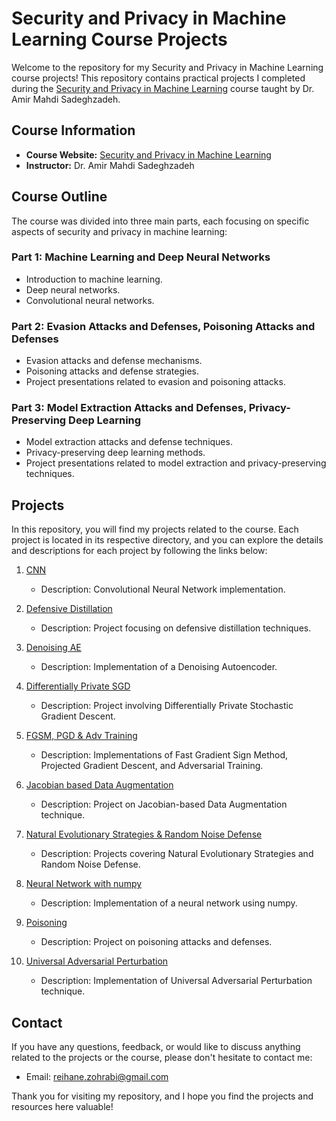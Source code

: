 # Security and Privacy in Machine Learning Course Projects

Welcome to the repository for my Security and Privacy in Machine Learning course projects! This repository contains practical projects I completed during the [Security and Privacy in Machine Learning](https://spml-sut.github.io/) course taught by Dr. Amir Mahdi Sadeghzadeh.

## Course Information

- **Course Website:** [Security and Privacy in Machine Learning](https://spml-sut.github.io/)
- **Instructor:** Dr. Amir Mahdi Sadeghzadeh

## Course Outline

The course was divided into three main parts, each focusing on specific aspects of security and privacy in machine learning:

### Part 1: Machine Learning and Deep Neural Networks
- Introduction to machine learning.
- Deep neural networks.
- Convolutional neural networks.

### Part 2: Evasion Attacks and Defenses, Poisoning Attacks and Defenses
- Evasion attacks and defense mechanisms.
- Poisoning attacks and defense strategies.
- Project presentations related to evasion and poisoning attacks.

### Part 3: Model Extraction Attacks and Defenses, Privacy-Preserving Deep Learning
- Model extraction attacks and defense techniques.
- Privacy-preserving deep learning methods.
- Project presentations related to model extraction and privacy-preserving techniques.

## Projects

In this repository, you will find my projects related to the course. Each project is located in its respective directory, and you can explore the details and descriptions for each project by following the links below:

1. [CNN](/CNN)
   - Description: Convolutional Neural Network implementation.

2. [Defensive Distillation](/Defensive_Distillation)
   - Description: Project focusing on defensive distillation techniques.

3. [Denoising AE](/Denoising_AE)
   - Description: Implementation of a Denoising Autoencoder.

4. [Differentially Private SGD](/Differentially_Private_SGD)
   - Description: Project involving Differentially Private Stochastic Gradient Descent.

5. [FGSM, PGD & Adv Training](/FGSM_PGD_Adv_Training)
   - Description: Implementations of Fast Gradient Sign Method, Projected Gradient Descent, and Adversarial Training.

6. [Jacobian based Data Augmentation](/Jacobian_Data_Augmentation)
   - Description: Project on Jacobian-based Data Augmentation technique.

7. [Natural Evolutionary Strategies & Random Noise Defense](/NES_Random_Noise_Defense)
   - Description: Projects covering Natural Evolutionary Strategies and Random Noise Defense.

8. [Neural Network with numpy](/Neural_Network_with_numpy)
   - Description: Implementation of a neural network using numpy.

9. [Poisoning](/Poisoning)
   - Description: Project on poisoning attacks and defenses.

10. [Universal Adversarial Perturbation](/Universal_Adversarial_Perturbation)
    - Description: Implementation of Universal Adversarial Perturbation technique.


## Contact

If you have any questions, feedback, or would like to discuss anything related to the projects or the course, please don't hesitate to contact me:

- Email: [reihane.zohrabi@gmail.com](mailto:reihane.zohrabi@gmail.com)

Thank you for visiting my repository, and I hope you find the projects and resources here valuable!
